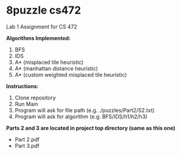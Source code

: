 # 8puzzle cs472
Lab 1 Assignment for CS 472

**Algorithms Implemented:**
1. BFS
2. IDS
3. A* (misplaced tile heuristic)
4. A* (manhattan distance heuristic)
5. A* (custom weighted misplaced tile heuristic)

**Instructions:**
1. Clone repository
2. Run Main
3. Program will ask for file path (e.g. ./puzzles/Part2/S2.txt)
4. Program will ask for algorithm (e.g. BFS/IDS/h1/h2/h3)

**Parts 2 and 3 are located in project top directory (same as this one)**
- Part 2.pdf
- Part 3.pdf
